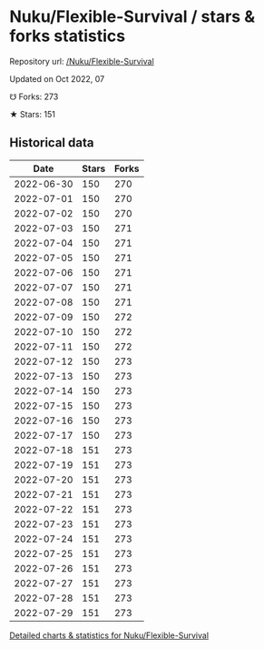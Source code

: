 # Nuku/Flexible-Survival / stars & forks statistics

Repository url: [/Nuku/Flexible-Survival](https://github.com/Nuku/Flexible-Survival)

Updated on Oct 2022, 07

☋ Forks: 273

★ Stars: 151

## Historical data
| Date | Stars | Forks |
|------|-------|-------|
| 2022-06-30 | 150 | 270 | 
| 2022-07-01 | 150 | 270 | 
| 2022-07-02 | 150 | 270 | 
| 2022-07-03 | 150 | 271 | 
| 2022-07-04 | 150 | 271 | 
| 2022-07-05 | 150 | 271 | 
| 2022-07-06 | 150 | 271 | 
| 2022-07-07 | 150 | 271 | 
| 2022-07-08 | 150 | 271 | 
| 2022-07-09 | 150 | 272 | 
| 2022-07-10 | 150 | 272 | 
| 2022-07-11 | 150 | 272 | 
| 2022-07-12 | 150 | 273 | 
| 2022-07-13 | 150 | 273 | 
| 2022-07-14 | 150 | 273 | 
| 2022-07-15 | 150 | 273 | 
| 2022-07-16 | 150 | 273 | 
| 2022-07-17 | 150 | 273 | 
| 2022-07-18 | 151 | 273 | 
| 2022-07-19 | 151 | 273 | 
| 2022-07-20 | 151 | 273 | 
| 2022-07-21 | 151 | 273 | 
| 2022-07-22 | 151 | 273 | 
| 2022-07-23 | 151 | 273 | 
| 2022-07-24 | 151 | 273 | 
| 2022-07-25 | 151 | 273 | 
| 2022-07-26 | 151 | 273 | 
| 2022-07-27 | 151 | 273 | 
| 2022-07-28 | 151 | 273 | 
| 2022-07-29 | 151 | 273 | 


[Detailed charts & statistics for Nuku/Flexible-Survival](https://reviewgithub.com/rep/Nuku/Flexible-Survival)

